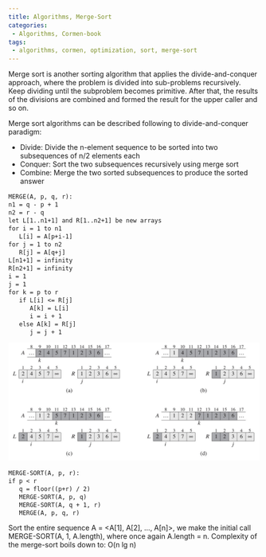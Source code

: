 ```yaml
---
title: Algorithms, Merge-Sort
categories:
 - Algorithms, Cormen-book
tags:
 - algorithms, cormen, optimization, sort, merge-sort
---
```

Merge sort is another sorting algorithm that applies the divide-and-conquer approach, where the problem is divided into sub-problems recursively. Keep dividing until the subproblem becomes primitive. After that, the results of the divisions are combined and formed the result for the upper caller and so on.

Merge sort algorithms can be described following to divide-and-conquer paradigm:
- Divide: Divide the n-element sequence to be sorted into two subsequences of n/2 elements each
- Conquer: Sort the two subsequences recursively using merge sort
- Combine: Merge the two sorted subsequences to produce the sorted answer

```
MERGE(A, p, q, r):
n1 = q - p + 1
n2 = r - q
let L[1..n1+1] and R[1..n2+1] be new arrays
for i = 1 to n1
   L[i] = A[p+i-1]
for j = 1 to n2
   R[j] = A[q+j]
L[n1+1] = infinity
R[n2+1] = infinity
i = 1
j = 1
for k = p to r
   if L[i] <= R[j]
      A[k] = L[i]
      i = i + 1
   else A[k] = R[j]
      j = j + 1
``` 

![NoImage](/assets/images/cormenAlgorithms/cormen_fig_2_3.jpg)


```
MERGE-SORT(A, p, r):
if p < r
   q = floor((p+r) / 2)
   MERGE-SORT(A, p, q)
   MERGE-SORT(A, q + 1, r)
   MERGE(A, p, q, r)
```

Sort the entire sequence A = <A[1], A[2], ..., A[n]>, we make the initial call MERGE-SORT(A, 1, A.length), where once again A.length = n.
Complexity of the merge-sort boils down to: O(n lg n)






